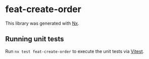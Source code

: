 # feat-create-order

This library was generated with [Nx](https://nx.dev).

## Running unit tests

Run `nx test feat-create-order` to execute the unit tests via [Vitest](https://vitest.dev/).
